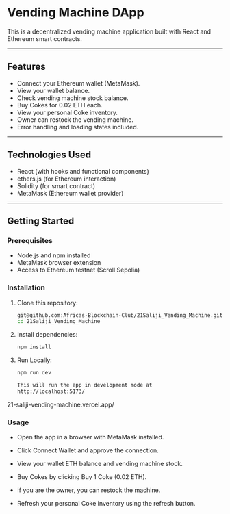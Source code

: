 # Vending Machine DApp

This is a decentralized vending machine application built with React and Ethereum smart contracts.

---

## Features

- Connect your Ethereum wallet (MetaMask).
- View your wallet balance.
- Check vending machine stock balance.
- Buy Cokes for 0.02 ETH each.
- View your personal Coke inventory.
- Owner can restock the vending machine.
- Error handling and loading states included.

---

## Technologies Used

- React (with hooks and functional components)
- ethers.js (for Ethereum interaction)
- Solidity (for smart contract)
- MetaMask (Ethereum wallet provider)

---

## Getting Started

### Prerequisites

- Node.js and npm installed
- MetaMask browser extension
- Access to Ethereum testnet (Scroll Sepolia)

### Installation

1. Clone this repository:

   ```bash
   git@github.com:Africas-Blockchain-Club/21Saliji_Vending_Machine.git
   cd 21Saliji_Vending_Machine

2. Install dependencies:
    ```bash
   npm install

3. Run Locally:
    ```bash
   npm run dev

   This will run the app in development mode at
    http://localhost:5173/
21-saliji-vending-machine.vercel.app/

### Usage
- Open the app in a browser with MetaMask installed.

- Click Connect Wallet and approve the connection.

- View your wallet ETH balance and vending machine stock.

- Buy Cokes by clicking Buy 1 Coke (0.02 ETH).

- If you are the owner, you can restock the machine.

- Refresh your personal Coke inventory using the refresh button.
